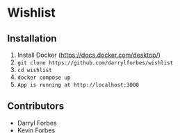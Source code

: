 # Wishlist

## Installation
1. Install Docker (https://docs.docker.com/desktop/)
1. ```git clone https://github.com/darrylforbes/wishlist```
1. ```cd wishlist```
1. ```docker compose up```
1. ```App is running at http://localhost:3000```

## Contributors
- Darryl Forbes
- Kevin Forbes

